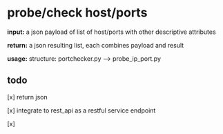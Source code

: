# probe/check host/ports
**input:** a json payload of list of host/ports with other descriptive attributes

**return:** a json resulting list, each combines payload and result

**usage:** structure: portchecker.py --> probe_ip_port.py

## todo

[x] return json

[x] integrate to rest_api as a restful service endpoint

[x]
